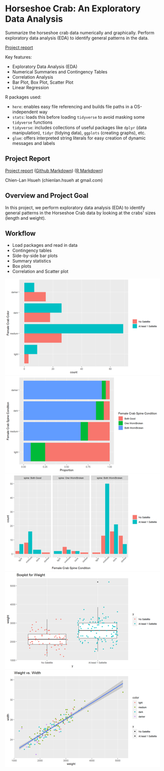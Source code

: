 # Horseshoe Crab: An Exploratory Data Analysis

Summarize the horseshoe crab data numerically and graphically. Perform exploratory data analysis (EDA) to identify general patterns in the data.

[Project report](https://rpubs.com/clh2021/1119541)

Key features:

- Exploratory Data Analysis (EDA)
- Numerical Summaries and Contingency Tables
- Correlation Analysis
- Bar Plot, Box Plot, Scatter Plot
- Linear Regression

R packages used:

- `here`: enables easy file referencing and builds file paths in a OS-independent way
- `stats`: loads this before loading `tidyverse` to avoid masking some `tidyverse` functions
- `tidyverse`: includes collections of useful packages like `dplyr` (data manipulation), `tidyr` (tidying data),  `ggplots` (creating graphs), etc.
- `glue`: offers interpreted string literals for easy creation of dynamic messages and labels

## Project Report

[Project report](https://rpubs.com/clh2021/1119541) ([Github Markdown](./Horseshoe_Crab_EDA.md)) ([R Markdown](./Horseshoe_Crab_EDA.html))

Chien-Lan Hsueh (chienlan.hsueh at gmail.com)

## Overview and Project Goal

In this project, we perform exploratory data analysis (EDA) to identify general patterns in the Horseshoe Crab data by looking at the crabs' sizes (length and weight). 

## Workflow

- Load packages and read in data
- Contingency tables
- Side-by-side bar plots
- Summary statistics
- Box plots
- Correlation and Scatter plot

![](./image1.png)
![](./image2.png)
![](./image3.png)
![](./image4.png)
![](./image5.png)
